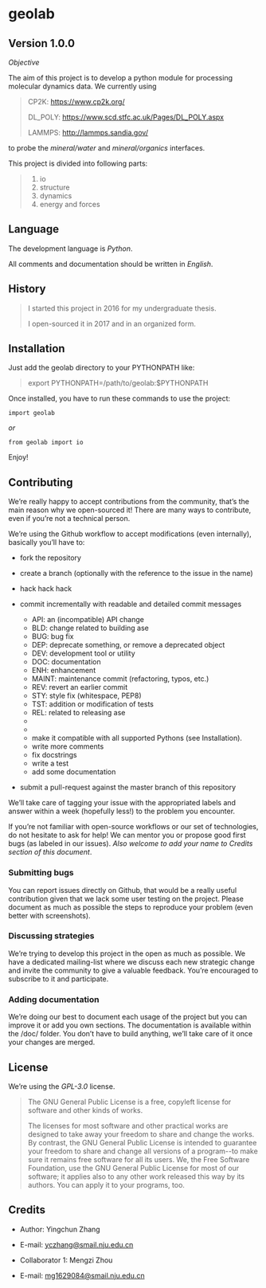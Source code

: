 # geolab

## Version 1.0.0

*Objective*

The aim of this project is to develop a python module for processing molecular 
dynamics data. We currently using 
>   
>   CP2K: https://www.cp2k.org/
>   
>   DL_POLY: https://www.scd.stfc.ac.uk/Pages/DL_POLY.aspx
>   
>   LAMMPS: http://lammps.sandia.gov/
>   
to probe the *mineral/water* and *mineral/organics* interfaces.

This project is divided into following parts:

>   1. io
>   2. structure
>   3. dynamics
>   4. energy and forces

## Language

The development language is *Python*. 

All comments and documentation should be written in *English*.

## History

> I started this project in 2016 for my undergraduate thesis.
> 
> I open-sourced it in 2017 and in an organized form.

## Installation

Just add the geolab directory to your PYTHONPATH like:
>   export PYTHONPATH=/path/to/geolab:$PYTHONPATH

Once installed, you have to run these commands to use the project:

	import geolab
	 
*or*
	 
	from geolab import io

Enjoy!

## Contributing

We’re really happy to accept contributions from the community, that’s the main reason why we open-sourced it! There are many ways to contribute, even if you’re not a technical person.

We’re using the Github workflow to accept modifications (even internally), basically you’ll have to:

* fork the repository
* create a branch (optionally with the reference to the issue in the name)
* hack hack hack
* commit incrementally with readable and detailed commit messages

    * API:    an (incompatible) API change
    * BLD:    change related to building ase
    * BUG:    bug fix
    * DEP:    deprecate something, or remove a deprecated object
    * DEV:    development tool or utility
    * DOC:    documentation
    * ENH:    enhancement
    * MAINT:    maintenance commit (refactoring, typos, etc.)
    * REV:    revert an earlier commit
    * STY:    style fix (whitespace, PEP8)
    * TST:    addition or modification of tests
    * REL:    related to releasing ase
    *    
    *    
    * make it compatible with all supported Pythons (see Installation).
    * write more comments
    * fix docstrings
    * write a test
    * add some documentation

* submit a pull-request against the master branch of this repository

We’ll take care of tagging your issue with the appropriated labels and answer within a week (hopefully less!) to the problem you encounter.

If you’re not familiar with open-source workflows or our set of technologies, do not hesitate to ask for help! We can mentor you or propose good first bugs (as labeled in our issues). *Also welcome to add your name to Credits section of this document*.

### Submitting bugs

You can report issues directly on Github, that would be a really useful contribution given that we lack some user testing on the project. Please document as much as possible the steps to reproduce your problem (even better with screenshots).

### Discussing strategies

We’re trying to develop this project in the open as much as possible. We have a dedicated mailing-list where we discuss each new strategic change and invite the community to give a valuable feedback. You’re encouraged to subscribe to it and participate.

### Adding documentation

We’re doing our best to document each usage of the project but you can improve it or add you own sections. The documentation is available within the /doc/ folder. You don’t have to build anything, we’ll take care of it once your changes are merged.


## License

We’re using the *GPL-3.0* license.
> 
>   The GNU General Public License is a free, copyleft license for
> software and other kinds of works.
> 
>   The licenses for most software and other practical works are designed
> to take away your freedom to share and change the works.  By contrast,
> the GNU General Public License is intended to guarantee your freedom to
> share and change all versions of a program--to make sure it remains free
> software for all its users.  We, the Free Software Foundation, use the
> GNU General Public License for most of our software; it applies also to
> any other work released this way by its authors.  You can apply it to
> your programs, too.
> 

## Credits

* Author: Yingchun Zhang
* E-mail: yczhang@smail.nju.edu.cn

* Collaborator 1: Mengzi Zhou
* E-mail: mg1629084@smail.nju.edu.cn
